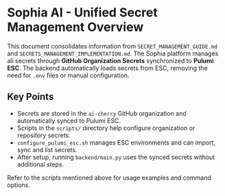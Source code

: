 # Sophia AI - Unified Secret Management Overview

This document consolidates information from `SECRET_MANAGEMENT_GUIDE.md` and `SECRETS_MANAGEMENT_IMPLEMENTATION.md`.
The Sophia platform manages all secrets through **GitHub Organization Secrets** synchronized to **Pulumi ESC**. The backend automatically loads secrets from ESC, removing the need for `.env` files or manual configuration.

## Key Points
- Secrets are stored in the `ai-cherry` GitHub organization and automatically synced to Pulumi ESC.
- Scripts in the `scripts/` directory help configure organization or repository secrets.
- `configure_pulumi_esc.sh` manages ESC environments and can import, sync and list secrets.
- After setup, running `backend/main.py` uses the synced secrets without additional steps.

Refer to the scripts mentioned above for usage examples and command options.
